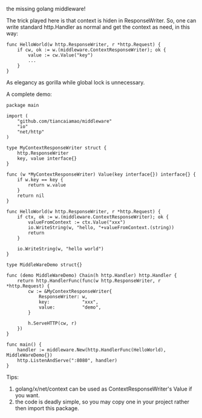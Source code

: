the missing golang middleware!

The trick played here is that context is hiden in ResponseWriter. So, one can write standard http.Handler as normal
and get the context as need, in this way:

	func HelloWorld(w http.ResponseWriter, r *http.Request) {
		if cw, ok := w.(middleware.ContextResponseWriter); ok {
			value := cw.Value("key")
			...
		}
	}

As elegancy as gorilla while global lock is unnecessary. 

A complete demo:

	package main
	
	import (
		"github.com/tiancaiamao/middleware"
		"io"
		"net/http"
	)
	
	type MyContextResponseWriter struct {
		http.ResponseWriter
		key, value interface{}
	}
	
	func (w *MyContextResponseWriter) Value(key interface{}) interface{} {
		if w.key == key {
			return w.value
		}
		return nil
	}
	
	func HelloWorld(w http.ResponseWriter, r *http.Request) {
		if ctx, ok := w.(middleware.ContextResponseWriter); ok {
			valueFromContext := ctx.Value("xxx")
			io.WriteString(w, "hello, "+valueFromContext.(string))
			return
		}
		
		io.WriteString(w, "hello world")
	}
	
	type MiddleWareDemo struct{}
	
	func (demo MiddleWareDemo) Chain(h http.Handler) http.Handler {
		return http.HandlerFunc(func(w http.ResponseWriter, r *http.Request) {
			cw := &MyContextResponseWriter{
				ResponseWriter: w,
				key:            "xxx",
				value:          "demo",
			}
			
			h.ServeHTTP(cw, r)
		})
	}
	
	func main() {
		handler := middleware.New(http.HandlerFunc(HelloWorld), MiddleWareDemo{})
		http.ListenAndServe(":8080", handler)
	}

Tips: 

1. golang/x/net/context can be used as ContextResponseWriter's Value if you want. 
2. the code is deadly simple, so you may copy one in your project rather then import this package.
